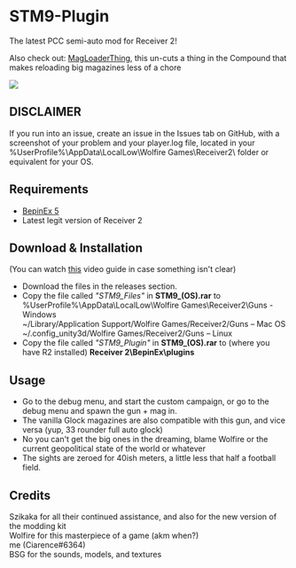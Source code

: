 # STM9-Plugin
The latest PCC semi-auto mod for Receiver 2!<br>

Also check out: [MagLoaderThing](https://github.com/CiarenceW/MagLoaderThing), this un-cuts a thing in the Compound that makes reloading big magazines less of a chore

<image align="center" src="imagesandstuff/main.png">

## DISCLAIMER
If you run into an issue, create an issue in the Issues tab on GitHub, with a screenshot of your problem and your player.log file, located in your  %UserProfile%\AppData\LocalLow\Wolfire Games\Receiver2\ folder or equivalent for your OS.

## Requirements
 - [BepinEx 5](https://github.com/BepInEx/BepInEx/releases/tag/v5.4.21)
 - Latest legit version of Receiver 2
## Download & Installation
(You can watch [this](https://www.youtube.com/watch?v=xe5f_CwQQVo) video guide in case something isn't clear)  							
 - Download the files in the releases section.<br />
 - Copy the file called _"STM9_Files"_ in **STM9_(OS).rar** to <br />
 %UserProfile%\AppData\LocalLow\Wolfire Games\Receiver2\Guns - Windows <br />
 ~/Library/Application Support/Wolfire Games/Receiver2/Guns – Mac OS<br />
 ~/.config_unity3d/Wolfire Games/Receiver2/Guns – Linux <br />
 - Copy the file called _"STM9_Plugin"_ in **STM9_(OS).rar** to (where you have R2 installed) **Receiver 2\BepinEx\plugins**
 ## Usage
 - Go to the debug menu, and start the custom campaign, or go to the debug menu and spawn the gun + mag in.<br>
 - The vanilla Glock magazines are also compatible with this gun, and vice versa (yup, 33 rounder full auto glock)<br>
 - No you can't get the big ones in the dreaming, blame Wolfire or the current geopolitical state of the world or whatever<br>
 - The sights are zeroed for 40ish meters, a little less that half a football field.
## Credits
 Szikaka for all their continued assistance, and also for the new version of the modding kit </br>
 Wolfire for this masterpiece of a game (akm when?)</br>
 me (Ciarence#6364) </br>
 BSG for the sounds, models, and textures</br>
